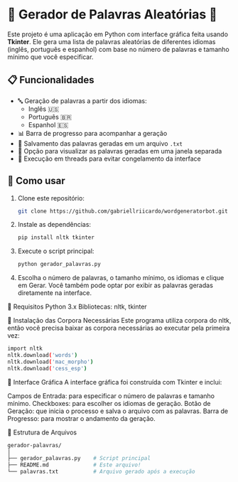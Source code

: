# 🌟 Gerador de Palavras Aleatórias 🌟

Este projeto é uma aplicação em Python com interface gráfica feita usando **Tkinter**. Ele gera uma lista de palavras aleatórias de diferentes idiomas (inglês, português e espanhol) com base no número de palavras e tamanho mínimo que você especificar.

## 📋 Funcionalidades

- 🔤 Geração de palavras a partir dos idiomas:
  - Inglês 🇺🇸
  - Português 🇧🇷
  - Espanhol 🇪🇸
- 📊 Barra de progresso para acompanhar a geração
- 💾 Salvamento das palavras geradas em um arquivo `.txt`
- 👀 Opção para visualizar as palavras geradas em uma janela separada
- 🔀 Execução em threads para evitar congelamento da interface

## 🚀 Como usar

1. Clone este repositório:
   ```bash
   git clone https://github.com/gabriellriicardo/wordgeneratorbot.git

2. Instale as dependências:
   ```bash
   pip install nltk tkinter

3. Execute o script principal:
   ```bash
   python gerador_palavras.py

4. Escolha o número de palavras, o tamanho mínimo, os idiomas e clique em Gerar. Você também pode optar por exibir as palavras geradas diretamente na interface.

🔧 Requisitos
Python 3.x
Bibliotecas: nltk, tkinter

🔗 Instalação das Corpora Necessárias
Este programa utiliza corpora do nltk, então você precisa baixar as corpora necessárias ao executar pela primeira vez:
   ```bash
   import nltk
   nltk.download('words')
   nltk.download('mac_morpho')
   nltk.download('cess_esp')
   ```
🎨 Interface Gráfica
A interface gráfica foi construída com Tkinter e inclui:

Campos de Entrada: para especificar o número de palavras e tamanho mínimo.
Checkboxes: para escolher os idiomas de geração.
Botão de Geração: que inicia o processo e salva o arquivo com as palavras.
Barra de Progresso: para mostrar o andamento da geração.

📂 Estrutura de Arquivos
   ```bash
   gerador-palavras/
   │
   ├── gerador_palavras.py    # Script principal
   ├── README.md              # Este arquivo!
   └── palavras.txt           # Arquivo gerado após a execução
